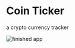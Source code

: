 # Coin Ticker

a crypto currency tracker



<img src="https://github.com/londonappbrewery/Images/blob/master/bitcoin-flutter-demo.gif" alt="finished app" />







